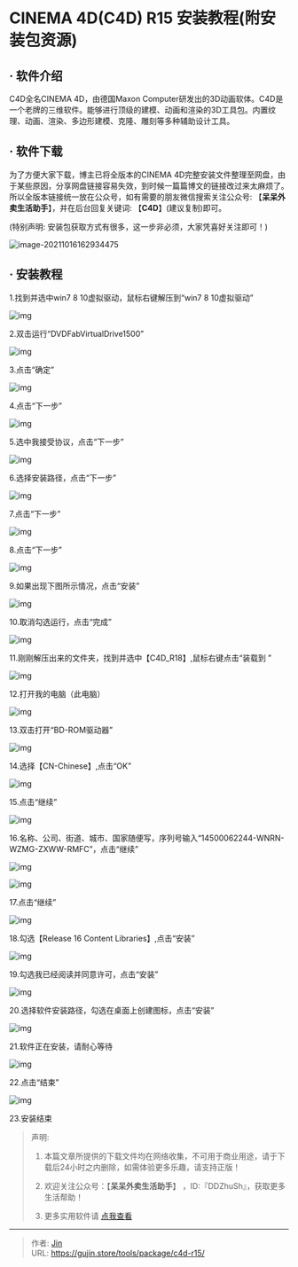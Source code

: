 # CINEMA 4D(C4D) R15 安装教程(附安装包资源)


## · 软件介绍
C4D全名CINEMA 4D，由德国Maxon Computer研发出的3D动画软体。C4D是一个老牌的三维软件。能够进行顶级的建模、动画和渲染的3D工具包。内置纹理、动画、渲染、多边形建模、克隆、雕刻等多种辅助设计工具。

## · 软件下载
为了方便大家下载，博主已将全版本的CINEMA 4D完整安装文件整理至网盘，由于某些原因，分享网盘链接容易失效，到时候一篇篇博文的链接改过来太麻烦了。所以全版本链接统一放在公众号，如有需要的朋友微信搜索关注公众号: 【**呆呆外卖生活助手**】，并在后台回复关键词: 【**C4D**】(建议复制)即可。

(特别声明: 安装包获取方式有很多，这一步非必须，大家凭喜好关注即可！)

![image-20211016162934475](https://img.gujin.store/img/image-20211016162934475.png)

## · 安装教程

1.找到并选中win7 8 10虚拟驱动，鼠标右键解压到“win7 8 10虚拟驱动”

![img](https://img.gujin.store/img/v2-f71270ed06a68d8f7e0e8521174bb106_720w.png)



2.双击运行“DVDFabVirtualDrive1500”

![img](https://img.gujin.store/img/v2-93c42a9021303421e5ab2bb8eb52c6e3_720w.png)



3.点击“确定”

![img](https://img.gujin.store/img/v2-e178296bf437716a6b64de24870e967a_720w.png)

4.点击“下一步”

![img](https://img.gujin.store/img/v2-66fcd1d603b2f97aac6c6ca07db6d12f_720w.png)

5.选中我接受协议，点击“下一步”

![img](https://img.gujin.store/img/v2-3737d7594e1b18c8a7ab9447f108576d_720w.png)

6.选择安装路径，点击“下一步”

![img](https://img.gujin.store/img/v2-e26c2d7a399c16345671e4ea1e82d261_720w.png)

7.点击“下一步”

![img](https://img.gujin.store/img/v2-2c9dcdfd750ceb4062c9d800852c1721_720w.png)



8.点击“下一步”

![img](https://img.gujin.store/img/v2-6c47fcb339656812be67c0f0216f5fd2_720w.png)



9.如果出现下图所示情况，点击“安装”

![img](https://img.gujin.store/img/v2-2a71b7805cb760a992e05a10a4cfaf6d_720w.png)



10.取消勾选运行，点击“完成”

![img](https://img.gujin.store/img/v2-b4667d5d5d754b0d6597998a3daae5e0_720w.png)

11.刚刚解压出来的文件夹，找到并选中【C4D_R18】,鼠标右键点击“装载到 ”

![img](https://img.gujin.store/img/v2-6ef100f20cda706b98ba69562885e163_720w.png)

12.打开我的电脑（此电脑）

![img](https://img.gujin.store/img/v2-c327a9579159c168b72008c9c4c24cbd_720w.png)

13.双击打开“BD-ROM驱动器”

![img](https://img.gujin.store/img/v2-78f3ff7580d369b99d9e66224da1ff30_720w.png)

14.选择【CN-Chinese】,点击“OK”

![img](https://img.gujin.store/img/v2-a3f15ae809e407d53d766dd5d1941ca4_720w.png)

15.点击“继续”

![img](https://img.gujin.store/img/v2-0f49cfc4ff3db9f7fba03182a6b3b900_720w.png)

16.名称、公司、街道、城市、国家随便写，序列号输入“14500062244-WNRN-WZMG-ZXWW-RMFC”，点击“继续”

![img](https://img.gujin.store/img/v2-7db1da42af16877f9979ad915ea14710_720w.png)

![img](https://img.gujin.store/img/v2-373a0e6d852e87129f25410ebebbb8c7_720w.png)

17.点击“继续”

![img](https://img.gujin.store/img/v2-4bfbaf2f48d5c7aad88f796a14066297_720w.png)

18.勾选【Release 16 Content Libraries】,点击“安装”

![img](https://img.gujin.store/img/v2-4210d12e952668b3912038a172957132_720w.png)

19.勾选我已经阅读并同意许可，点击“安装”

![img](https://img.gujin.store/img/v2-4e66e0397bdc487bc418f0f870b66c5d_720w.png)

20.选择软件安装路径，勾选在桌面上创建图标，点击“安装”

![img](https://img.gujin.store/img/v2-f0ebb1d36bd90e4f01dfa37b67341330_720w.png)

21.软件正在安装，请耐心等待

![img](https://img.gujin.store/img/v2-e5a780a954b61baab117a6c655475e93_720w.png)

22.点击“结束”

![img](https://img.gujin.store/img/v2-5e066b67896d146a98560779509020a2_720w.png)

23.安装结束




> 声明: 
>
> 1. 本篇文章所提供的下载文件均在网络收集，不可用于商业用途，请于下载后24小时之内删除，如需体验更多乐趣，请支持正版！
>
> 2. 欢迎关注公众号：【**呆呆外卖生活助手**】 ，ID:『DDZhuSh』，获取更多生活帮助！
>
> 3. 更多实用软件请  [点我查看](/tools)

---

> 作者: [Jin](https://img.gujin.store/img/favicon.ico)  
> URL: https://gujin.store/tools/package/c4d-r15/  

